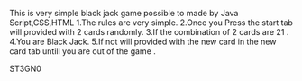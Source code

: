 This is very simple black jack game possible to made by Java Script,CSS,HTML 
1.The rules are very simple.
2.Once you Press the start tab will provided with 2 cards randomly.
3.If the combination of 2 cards are 21 .
4.You are Black Jack.
5.If not will provided with the new card in the new card tab untill you are out of the game .

ST3GN0
